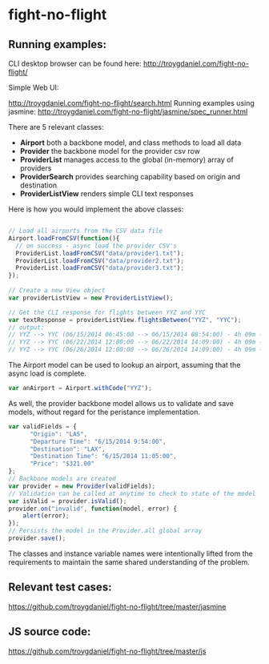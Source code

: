 fight-no-flight
===============

## Running examples:
CLI desktop browser can be found here:
http://troygdaniel.com/fight-no-flight/

Simple Web UI:

http://troygdaniel.com/fight-no-flight/search.html
Running examples using jasmine:
http://troygdaniel.com/fight-no-flight/jasmine/spec_runner.html


There are 5 relevant classes:
- __Airport__ both a backbone model, and class methods to load all data
- __Provider__ the backbone model for the provider csv row
- __ProviderList__ manages access to the global (in-memory) array of providers
- __ProviderSearch__ provides searching capability based on origin and destination
- __ProviderListView__ renders simple CLI text responses

Here is how you would implement the above classes:
```javascript

// Load all airports from the CSV data file
Airport.loadFromCSV(function(){
  // on success - async load the provider CSV's
  ProviderList.loadFromCSV("data/provider1.txt");
  ProviderList.loadFromCSV("data/provider2.txt");
  ProviderList.loadFromCSV("data/provider3.txt");
});
        
// Create a new View object 
var providerListView = new ProviderListView();

// Get the CLI response for flights between YYZ and YYC
var textResponse = providerListView.flightsBetween("YYZ", "YYC");
// output:
// YYZ --> YYC (06/15/2014 06:45:00 --> 06/15/2014 08:54:00) - 4h 09m - $578.00
// YYZ --> YYC (06/22/2014 12:00:00 --> 06/22/2014 14:09:00) - 4h 09m - $630.00
// YYZ --> YYC (06/26/2014 12:00:00 --> 06/26/2014 14:09:00) - 4h 09m - $630.00
```

The Airport model can be used to lookup an airport, assuming that the async load is complete.
```javascript
var anAirport = Airport.withCode("YYZ");
```

As well, the provider backbone model allows us to validate and save models, without regard for the peristance implementation.
```javascript
var validFields = {
      "Origin": "LAS",
      "Departure Time": "6/15/2014 9:54:00",
      "Destination": "LAX",
      "Destination Time": "6/15/2014 11:05:00",
      "Price": "$321.00"
};
// Backbone models are created 
var provider = new Provider(validFields);
// Validation can be called at anytime to check to state of the model
var isValid = provider.isValid(); 
provider.on("invalid", function(model, error) {
    alert(error);
});
// Persists the model in the Provider.all global array
provider.save();
```

The classes and instance variable names were intentionally lifted from the requirements to maintain the same shared understanding of the problem.

## Relevant test cases:
  https://github.com/troygdaniel/fight-no-flight/tree/master/jasmine

## JS source code:
  https://github.com/troygdaniel/fight-no-flight/tree/master/js
